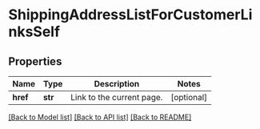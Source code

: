 # ShippingAddressListForCustomerLinksSelf

## Properties
Name | Type | Description | Notes
------------ | ------------- | ------------- | -------------
**href** | **str** | Link to the current page.  | [optional] 

[[Back to Model list]](../README.md#documentation-for-models) [[Back to API list]](../README.md#documentation-for-api-endpoints) [[Back to README]](../README.md)



